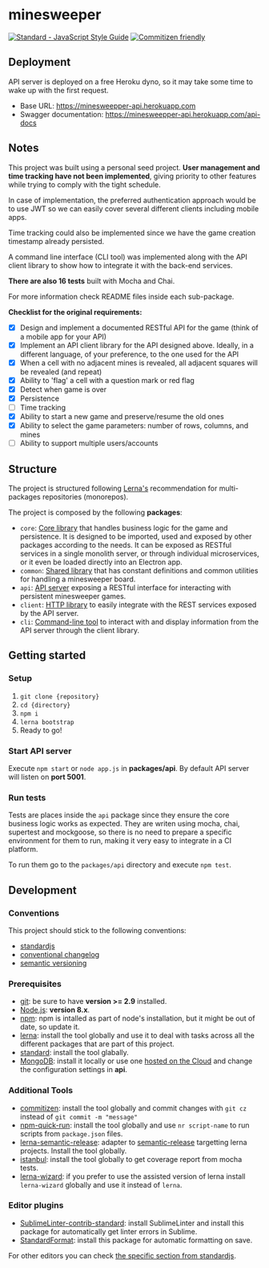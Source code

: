 # minesweeper

[![Standard - JavaScript Style Guide](https://img.shields.io/badge/code_style-standard-brightgreen.svg)](https://standardjs.com)
[![Commitizen friendly](https://img.shields.io/badge/commitizen-friendly-brightgreen.svg)](http://commitizen.github.io/cz-cli/)

## Deployment

API server is deployed on a free Heroku dyno, so it may take some time to wake up with the first request.

- Base URL: https://minesweepper-api.herokuapp.com
- Swagger documentation: https://minesweepper-api.herokuapp.com/api-docs

## Notes

This project was built using a personal seed project. **User management and time tracking have not been implemented**, giving priority to other features while trying to comply with the tight schedule. 

In case of implementation, the preferred authentication approach would be to use JWT so we can easily cover several different clients including mobile apps.

Time tracking could also be implemented since we have the game creation timestamp already persisted.

A command line interface (CLI tool) was implemented along with the API client library to show how to integrate it with the back-end services.

**There are also 16 tests** built with Mocha and Chai.

For more information check README files inside each sub-package.

**Checklist for the original requirements:**
- [x] Design and implement a documented RESTful API for the game (think of a mobile app for your API)
- [x] Implement an API client library for the API designed above. Ideally, in a different language, of your preference, to the one used for the API
- [x] When a cell with no adjacent mines is revealed, all adjacent squares will be revealed (and repeat)
- [x] Ability to 'flag' a cell with a question mark or red flag
- [x] Detect when game is over
- [x] Persistence
- [ ] Time tracking
- [x] Ability to start a new game and preserve/resume the old ones
- [x] Ability to select the game parameters: number of rows, columns, and mines
- [ ] Ability to support multiple users/accounts

## Structure

The project is structured following [Lerna's](https://lernajs.io/) recommendation for multi-packages repositories (monorepos).

The project is composed by the following **packages**:

- `core`: [Core library](./packages/core/README.md) that handles business logic for the game and persistence. It is designed to be imported, used and exposed by other packages according to the needs. It can be exposed as RESTful services in a single monolith server, or through individual microservices, or it even be loaded directly into an Electron app.
- `common`: [Shared library](./packages/common/README.md) that has constant definitions and common utilities for handling a minesweeper board.
- `api`: [API server](./packages/api/README.md) exposing a RESTful interface for interacting with persistent minesweeper games.
- `client`: [HTTP library](./packages/client/README.md) to easily integrate with the REST services exposed by the API server.
- `cli`: [Command-line tool](./packages/cli/README.md) to interact with and display information from the API server through the client library.

## Getting started

### Setup

1. `git clone {repository}`
2. `cd {directory}`
3. `npm i`
4. `lerna bootstrap`
5. Ready to go!

### Start API server

Execute `npm start` or `node app.js` in **packages/api**.
By default API server will listen on **port 5001**.

### Run tests

Tests are places inside the `api` package since they ensure the core business logic works as expected. They are writen using mocha, chai, supertest and mockgoose, so there is no need to prepare a specific environment for them to run, making it very easy to integrate in a CI platform.

To run them go to the `packages/api` directory and execute `npm test`.

## Development

### Conventions

This project should stick to the following conventions:

- [standardjs](https://www.npmjs.com/package/standard)
- [conventional changelog](https://github.com/conventional-changelog/conventional-changelog)
- [semantic versioning](http://semver.org/)

### Prerequisites

- [git](https://git-scm.com/): be sure to have **version >= 2.9** installed.
- [Node.js](https://nodejs.org/en/): **version 8.x**.
- [npm](https://docs.npmjs.com/getting-started/installing-node#updating-npm): npm is intalled as part of node's installation, but it might be out of date, so update it.
- [lerna](https://www.npmjs.com/package/lerna): install the tool globally and use it to deal with tasks across all the different packages that are part of this project.
- [standard](https://www.npmjs.com/package/standard): install the tool glabally.
- [MongoDB](https://www.mongodb.com/download-center#community): install it locally or use one [hosted on the Cloud](https://mlab.com/) and change the configuration settings in **api**.

### Additional Tools

- [commitizen](https://www.npmjs.com/package/commitizen): install the tool globally and commit changes with `git cz` instead of `git commit -m "message"`
- [npm-quick-run](https://www.npmjs.com/package/npm-quick-run): install the tool globally and use `nr script-name` to run scripts from `package.json` files.
- [lerna-semantic-release](https://www.npmjs.com/package/lerna-semantic-release): adapter to [semantic-release](https://www.npmjs.com/package/semantic-release) targetting lerna projects. Install the tool globally.
- [istanbul](https://www.npmjs.com/package/istanbul): install the tool globally to get coverage report from mocha tests.
- [lerna-wizard](https://www.npmjs.com/package/lerna-wizard): if you prefer to use the assisted version of lerna install `lerna-wizard` globally and use it instead of `lerna`.

### Editor plugins

- [SublimeLinter-contrib-standard](https://packagecontrol.io/packages/SublimeLinter-contrib-standard): install SublimeLinter and install this package for automatically get linter errors in Sublime.
- [StandardFormat](https://packagecontrol.io/packages/StandardFormat): install this package for automatic formatting on save.

For other editors you can check [the specific section from standardjs](https://www.npmjs.com/package/standard#are-there-text-editor-plugins).
